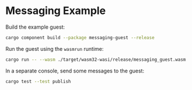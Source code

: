 # Messaging Example

Build the example guest:

```bash
cargo component build --package messaging-guest --release
```

Run the guest using the `wasmrun` runtime:

```bash
cargo run -- --wasm ./target/wasm32-wasi/release/messaging_guest.wasm
```

In a separate console, send some messages to the guest:

```bash
cargo test --test publish
```
